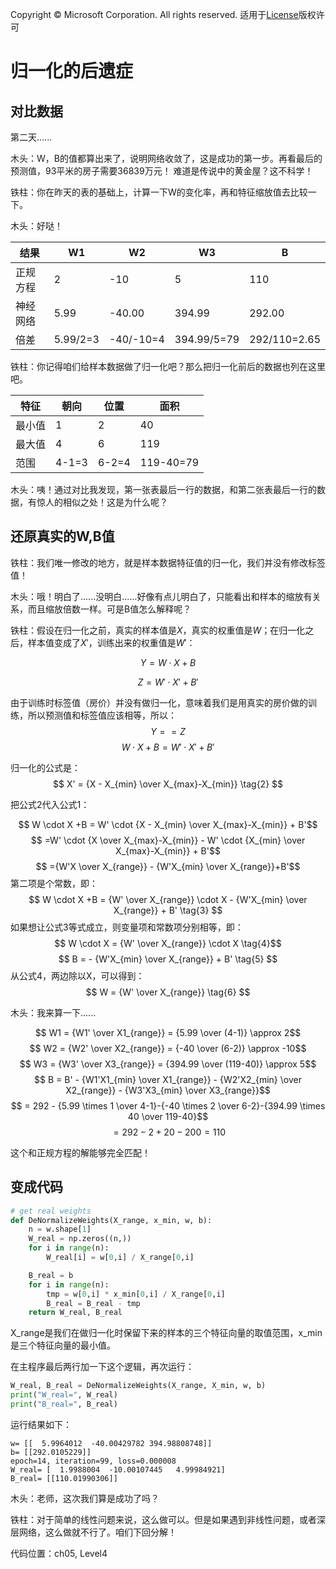 Copyright © Microsoft Corporation. All rights reserved.
  适用于[License](https://github.com/Microsoft/ai-edu/blob/master/LICENSE.md)版权许可

# 归一化的后遗症

## 对比数据

第二天......

木头：W，B的值都算出来了，说明网络收敛了，这是成功的第一步。再看最后的预测值，93平米的房子需要36839万元！
难道是传说中的黄金屋？这不科学！

铁柱：你在昨天的表的基础上，计算一下W的变化率，再和特征缩放值去比较一下。

木头：好哒！

|结果|W1|W2|W3|B|
|---|---|---|---|---|
|正规方程|2|-10|5|110|
|神经网络|5.99|-40.00|394.99|292.00
|倍差|5.99/2=3|-40/-10=4|394.99/5=79|292/110=2.65|

铁柱：你记得咱们给样本数据做了归一化吧？那么把归一化前后的数据也列在这里吧。

|特征|朝向|位置|面积|
|----|----|---|---|
|最小值|1|2|40|
|最大值|4|6|119|
|范围|4-1=3|6-2=4|119-40=79|

木头：咦！通过对比我发现，第一张表最后一行的数据，和第二张表最后一行的数据，有惊人的相似之处！这是为什么呢？

## 还原真实的W,B值

铁柱：我们唯一修改的地方，就是样本数据特征值的归一化，我们并没有修改标签值！

木头：哦！明白了......没明白......好像有点儿明白了，只能看出和样本的缩放有关系，而且缩放倍数一样。可是B值怎么解释呢？

铁柱：假设在归一化之前，真实的样本值是$X$，真实的权重值是$W$；在归一化之后，样本值变成了$X'$，训练出来的权重值是$W'$：

$$
Y = W \cdot X +B \tag{Y是标签值}
$$

$$
Z = W' \cdot X' +B' \tag{Z是预测值}
$$

由于训练时标签值（房价）并没有做归一化，意味着我们是用真实的房价做的训练，所以预测值和标签值应该相等，所以：
$$
Y == Z $$
$$
W \cdot X +B = W' \cdot X'+B' \tag{1}
$$

归一化的公式是：
$$
X' = {X - X_{min} \over X_{max}-X_{min}} \tag{2}
$$

把公式2代入公式1：

$$
W \cdot X +B = W' \cdot {X - X_{min} \over X_{max}-X_{min}} + B'$$
$$
=W' \cdot {X \over X_{max}-X_{min}} - W' \cdot {X_{min} \over X_{max}-X_{min}} + B'$$
$$
={W'X \over X_{range}} - {W'X_{min} \over X_{range}}+B'$$
第二项是个常数，即：
$$
W \cdot X +B = {W' \over X_{range}} \cdot X - {W'X_{min} \over X_{range}} + B' \tag{3}
$$
如果想让公式3等式成立，则变量项和常数项分别相等，即：
$$
W \cdot X = {W' \over X_{range}} \cdot X \tag{4}$$
$$ 
B = - {W'X_{min} \over X_{range}} + B' \tag{5}
$$
从公式4，两边除以X，可以得到：
$$
W = {W' \over X_{range}} \tag{6}
$$

木头：我来算一下......

$$
W1 = {W1' \over X1_{range}} = {5.99 \over (4-1)} \approx 2$$
$$
W2 = {W2' \over X2_{range}} = {-40 \over (6-2)} \approx -10$$
$$
W3 = {W3' \over X3_{range}} = {394.99 \over (119-40)} \approx 5$$
$$
B = B' - {W1'X1_{min} \over X1_{range}} - {W2'X2_{min} \over X2_{range}} - {W3'X3_{min} \over X3_{range}}$$
$$
= 292 - {5.99 \times 1 \over 4-1}-{-40 \times 2 \over 6-2}-{394.99 \times 40 \over 119-40}$$
$$
= 292-2+20-200=110
$$

这个和正规方程的解能够完全匹配！

## 变成代码
```Python
# get real weights
def DeNormalizeWeights(X_range, x_min, w, b):
    n = w.shape[1]
    W_real = np.zeros((n,))
    for i in range(n):
        W_real[i] = w[0,i] / X_range[0,i]

    B_real = b
    for i in range(n):
        tmp = w[0,i] * x_min[0,i] / X_range[0,i]
        B_real = B_real - tmp
    return W_real, B_real
```

X_range是我们在做归一化时保留下来的样本的三个特征向量的取值范围，x_min是三个特征向量的最小值。

在主程序最后两行加一下这个逻辑，再次运行：

```Python
W_real, B_real = DeNormalizeWeights(X_range, X_min, w, b)
print("W_real=", W_real)
print("B_real=", B_real)

```
运行结果如下：
```
w= [[  5.9964012  -40.00429782 394.98808748]]
b= [[292.0105229]]
epoch=14, iteration=99, loss=0.000008
W_real= [  1.9988004  -10.00107445   4.99984921]
B_real= [[110.01990306]]
```

木头：老师，这次我们算是成功了吗？

铁柱：对于简单的线性问题来说，这么做可以。但是如果遇到非线性问题，或者深层网络，这么做就不行了。咱们下回分解！

代码位置：ch05, Level4

